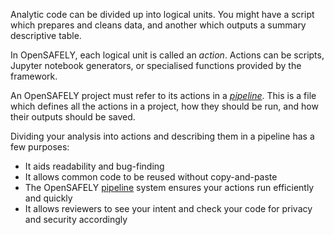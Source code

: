 Analytic code can be divided up into logical units. You might have a script which prepares and cleans data, and another which outputs a summary descriptive table.

In OpenSAFELY, each logical unit is called an _action_.  Actions can be scripts, Jupyter notebook generators, or specialised functions provided by the framework.

An OpenSAFELY project must refer to its actions in a [_pipeline_](actions-pipelines.md).  This is a file which defines all the actions in a project, how they should be run, and how their outputs should be saved.

Dividing your analysis into actions and describing them in a pipeline has a few purposes:

* It aids readability and bug-finding
* It allows common code to be reused without copy-and-paste
* The OpenSAFELY [pipeline](actions-pipelines.md) system ensures your actions run efficiently and quickly
* It allows reviewers to see your intent and check your code for privacy and security accordingly
